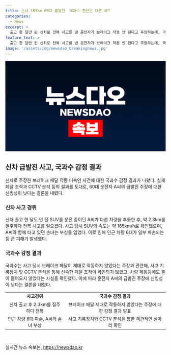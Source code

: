 ```yaml
---
title: 손녀 165km 60대 급발진  국과수 판단은 다른 왜?
categories:
  - News
excerpt: >
  출고 한 달만 된 신차로 전복 사고를 낸 운전자가 브레이크 작동 안 된다고 주장하는데, 국과수 감정 결과와 CCTV 분석으로 운전자의 주장에 의문을 제기하고 있다. 사고 직전 브레이크 작동 여부를 확인하는데 실패하고, 운전자의 주장이 신빙성이 낮다는 경찰의 입장과 추가 조사가 예정되어 있다. 출고 후 달리기 시작한 신차가 급발진으로 전복됐고, 주변 차량들도 파손됐으며 운전자와 동승자가 부상을 입었다.
feature_text: >
  출고 한 달만 된 신차로 전복 사고를 낸 운전자가 브레이크 작동 안 된다고 주장하는데, 국과수 감정 결과와 CCTV 분석으로 운전자의 주장에 의문을 제기하고 있다. 사고 직전 브레이크 작동 여부를 확인하는데 실패하고, 운전자의 주장이 신빙성이 낮다는 경찰의 입장과 추가 조사가 예정되어 있다. 출고 후 달리기 시작한 신차가 급발진으로 전복됐고, 주변 차량들도 파손됐으며 운전자와 동승자가 부상을 입었다.
image: '/assets/img/newsdao_breakingnews.jpg'
---
```


<p><img src="/assets/img/newsdao_breakingnews.jpg" alt="flaretime 속보" /></p>

<h2 data-ke-size="size26">신차 급발진 사고, 국과수 감정 결과</h2>

<p data-ke-size="size16">신차로 주장한 브레이크 페달 작동 미숙인 사건에 대한 국과수 감정 결과가 나왔다. 실제 페달 조작과 CCTV 분석 등의 결과를 토대로, 60대 운전자 A씨의 급발진 주장에 대한 신빙성이 낮다는 결론을 내렸다.</p>

<h3 data-ke-size="size24">신차 사고 경위</h3>

<p data-ke-size="size16">신차 출고 한 달도 안 된 SUV를 운전 중이던 A씨가 다른 차량을 추돌한 후, 약 2.3km를 질주하다 전복 사고를 일으켰다. 사고 당시 SUV의 속도는 약 165km/h로 확인됐으며, A씨와 함께 타고 있던 손녀는 부상을 입었다. 이로 인해 인근 차량 6대가 일부 파손되는 등 큰 피해가 발생했다.</p>

<h3 data-ke-size="size24">국과수 감정 결과</h3>

<p data-ke-size="size16">국과수는 사고 당시 브레이크 페달이 제대로 작동하지 않았다는 주장과 관련해, 사고 기록장치 및 CCTV 분석을 통해 신속한 페달 조작이 확인되지 않았고, 차량 제동등에도 불이 들어오지 않았다는 사실을 확인했다. 이에 따라 운전자 A씨의 급발진 주장에 신빙성이 낮다는 결론을 내렸다.</p>

<table>
    <tr>
        <td style="text-align: center; height: 17px;"><b>사고경위</b></td>
        <td style="text-align: center; height: 17px;"><b>국과수 감정 결과</b></td>
    </tr>
    <tr>
        <td style="text-align: center; height: 17px;">신차 출고 후 2.3km를 질주하다 전복</td>
        <td style="text-align: center; height: 17px;">브레이크 페달 제대로 작동하지 않았다는 주장에 대한 감정 결과 발표</td>
    </tr>
    <tr>
        <td style="text-align: center; height: 17px;">인근 차량 6대 파손, A씨와 손녀 부상</td>
        <td style="text-align: center; height: 17px;">사고 기록장치와 CCTV 분석을 통한 객관적인 실마리 확인</td>
    </tr>
</table>

<p data-ke-size="size16">&nbsp;</p>
실시간 뉴스 속보는, <a href="https://newsdao.kr" rel="dofollow">https://newsdao.kr</a>


